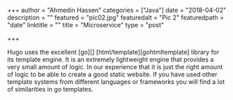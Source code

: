 
+++
author = "Ahmedin Hassen"
categories = ["Java"]
date = "2018-04-02"
description = ""
featured = "pic02.jpg"
featuredalt = "Pic 2"
featuredpath = "date"
linktitle = ""
title = "Microservice"
type = "post"

+++

Hugo uses the excellent [go][] [html/template][gohtmltemplate] library for
its template engine. It is an extremely lightweight engine that provides a very
small amount of logic. In our experience that it is just the right amount of
logic to be able to create a good static website. If you have used other
template systems from different languages or frameworks you will find a lot of
similarities in go templates.
